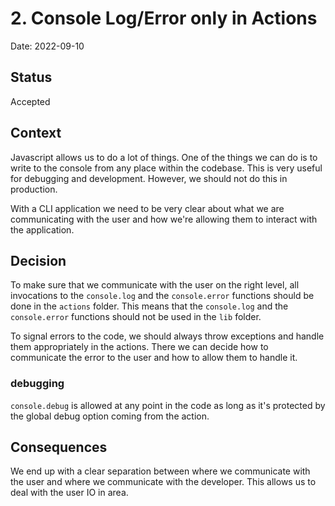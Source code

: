 # 2. Console Log/Error only in Actions

Date: 2022-09-10

## Status

Accepted

## Context

Javascript allows us to do a lot of things. One of the things we can do is to
write to the console from any place within the codebase. This is very useful
for debugging and development. However, we should not do this in production.

With a CLI application we need to be very clear about what we are communicating
with the user and how we're allowing them to interact with the application.

## Decision

To make sure that we communicate with the user on the right level,
all invocations to the `console.log` and the `console.error` functions should
be done in the `actions` folder. This means that the `console.log` and the
`console.error` functions should not be used in the `lib` folder.

To signal errors to the code, we should always throw exceptions and handle them
appropriately in the actions. There we can decide how to communicate the error
to the user and how to allow them to handle it.

### debugging

`console.debug` is allowed at any point in the code as long as it's protected by the
global debug option coming from the action.

## Consequences

We end up with a clear separation between where we communicate with the user and where
we communicate with the developer. This allows us to deal with the user IO in area.
